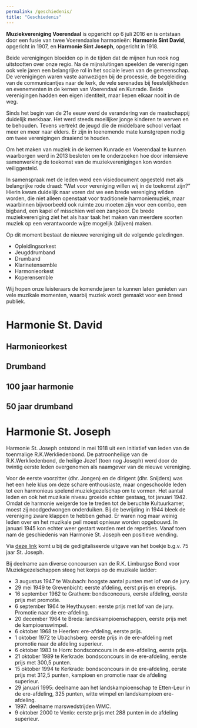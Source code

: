 ```yaml
---
permalink: /geschiedenis/
title: "Geschiedenis"
---
```

**Muziekvereniging Voerendaal** is opgericht op 6 juli 2016 en is ontstaan door een fusie van twee Voerendaalse harmonieën: **Harmonie Sint David**, opgericht in 1907, en **Harmonie Sint Joseph**, opgericht in 1918.

Beide verenigingen bloeiden op in de tijden dat de mijnen hun rook nog uitstootten over onze regio. Na de mijnsluitingen speelden de verenigingen ook vele jaren een belangrijke rol in het sociale leven van de gemeenschap.
De verenigingen waren vaste aanwezigen bij de processie, de begeleiding van de communicantjes naar de kerk, de vele serenades bij feestelijkheden en evenementen in de kernen van Voerendaal en Kunrade.
Beide verenigingen hadden een eigen identiteit, maar liepen elkaar nooit in de weg.

Sinds het begin van de 21e eeuw werd de verandering van de maatschappij duidelijk merkbaar. Het werd steeds moeilijker jonge kinderen te werven en te behouden. Tevens vertrekt de jeugd die de middelbare school verlaat meer en meer naar elders.
Er zijn in toenemende mate kunstgrepen nodig om twee verenigingen draaiend te houden.

Om het maken van muziek in de kernen Kunrade en Voerendaal te kunnen waarborgen werd in 2013 besloten om te onderzoeken hoe door intensieve samenwerking de toekomst van de muziekverenigingen kon worden veiliggesteld.

In samenspraak met de leden werd een visiedocument opgesteld met als belangrijke rode draad: “Wat voor vereniging willen wij in de toekomst zijn?”
Hierin kwam duidelijk naar voren dat we een brede vereniging wilden worden, die niet alleen openstaat voor traditionele harmoniemuziek, maar waarbinnen bijvoorbeeld ook ruimte zou moeten zijn voor een combo, een bigband, een kapel of misschien wel een zangkoor.
De brede muziekvereniging ziet het als haar taak het maken van meerdere soorten muziek op een verantwoorde wijze mogelijk (blijven) maken.

Op dit moment bestaat de nieuwe vereniging uit de volgende geledingen.
* Opleidingsorkest
* Jeugddrumband
* Drumband
* Klarinetensemble
* Harmonieorkest
* Koperensemble

Wij hopen onze luisteraars de komende jaren te kunnen laten genieten van vele muzikale momenten, waarbij muziek wordt gemaakt voor een breed publiek.

# Harmonie St. David

## Harmonieorkest

## Drumband

## 100 jaar harmonie

## 50 jaar drumband

# Harmonie St. Joseph

Harmonie St. Joseph ontstond in mei 1918 uit een initiatief van leden van de toenmalige R.K.Werkliedenbond.
De patroonheilige van de R.K.Werkliedenbond, de heilige Jozef (toen nog Joseph) werd door de twintig eerste leden overgenomen als naamgever van de nieuwe vereniging.

Voor de eerste voorzitter (dhr. Jongen) en de dirigent (dhr. Snijders) was het een hele klus om deze schare enthousiaste, maar ongeschoolde leden tot een harmonieus spelend muziekgezelschap om te vormen.
Het aantal leden en ook het muzikale niveau groeide echter gestaag, tot januari 1942.
Omdat de harmonie weigerde toe te treden tot de beruchte Kultuurkamer, moest zij noodgedwongen onderduiken. Bij de bevrijding in 1944 bleek de vereniging zware klappen te hebben gehad. Er waren nog maar weinig leden over en het muzikale peil moest opnieuw worden opgebouwd. In januari 1945 kon echter weer gestart worden met de repetities. Vanaf toen nam de geschiedenis van Harmonie St. Joseph een positieve wending.

Via [deze link](/assets/documents/history/75jaarJoseph.pdf) komt u bij de gedigitaliseerde uitgave van het boekje b.g.v. 75 jaar St. Joseph.

Bij deelname aan diverse concoursen van de R.K. Limburgse Bond voor Muziekgezelschappen steeg het korps op de muzikale ladder:
* 3 augustus 1947 te Waubach: hoogste aantal punten met lof van de jury.
* 29 mei 1949 te Grevenbicht: eerste afdeling, eerst prijs en ereprijs.
* 16 september 1962 te Grathem: bondsconcours, eerste afdeling, eerste prijs met promotie.
* 6 september 1964 te Heythuysen: eerste prijs met lof van de jury. Promotie naar de ere-afdeling.
* 20 december 1964 te Breda: landskampioenschappen, eerste prijs met de kampioenswimpel.
* 6 oktober 1968 te Heerlen: ere-afdeling, eerste prijs.
* 1 oktober 1972 te Ubachsberg: eerste prijs in de ere-afdeling met promotie naar de afdeling superieur.
* 6 oktober 1983 te Horn: bondsconcours in de ere-afdeling, eerste prijs.
* 21 oktober 1989 te Kerkrade: bondsconcours in de ere-afdeling, eerste prijs met 300,5 punten.
* 15 oktober 1994 te Kerkrade: bondsconcours in de ere-afdeling, eerste prijs met 312,5 punten,
   kampioen en promotie naar de afdeling superieur.
* 29 januari 1995: deelname aan het landskampioenschap te Etten-Leur in de ere-afdeling, 325 punten,
  witte wimpel en landskampioen ere-afdeling.
* 1997: deelname marswedstrijden WMC.
* 9 oktober 2000 te Venlo: eerste prijs met 288 punten in de afdeling superieur.